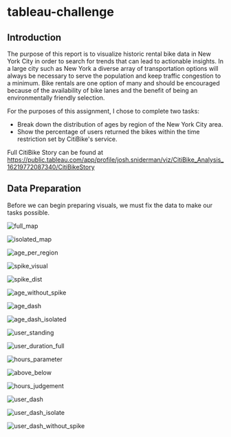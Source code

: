 # tableau-challenge

## Introduction

The purpose of this report is to visualize historic rental bike data in New York City in order to search for trends that can lead to actionable insights. In a large city such as New York a diverse array of transportation options will always be necessary to serve the population and keep traffic congestion to a minimum. Bike rentals are one option of many and should be encouraged because of the availability of bike lanes and the benefit of being an environmentally friendly selection.

For the purposes of this assignment, I chose to complete two tasks:
- Break down the distribution of ages by region of the New York City area.
- Show the percentage of users returned the bikes within the time restriction set by CitiBike's service.

Full CitiBike Story can be found at https://public.tableau.com/app/profile/josh.sniderman/viz/CitiBike_Analysis_16219772087340/CitiBikeStory

## Data Preparation

Before we can begin preparing visuals, we must fix the data to make our tasks possible.

![full_map](Images/full_map.png)

![isolated_map](Images/isolated_map.png)

![age_per_region](Images/age_per_region.png)

![spike_visual](Images/spike_visual.png)

![spike_dist](Images/spike_dist.png)

![age_without_spike](Images/age_without_spike.png)

![age_dash](Images/age_dash.png)

![age_dash_isolated](Images/age_dash_isolated.png)

![user_standing](Images/user_standing.png)

![user_duration_full](Images/user_duration_full.png)

![hours_parameter](Images/hours_parameter.png)

![above_below](Images/above_below.png)

![hours_judgement](Images/hours_judgement.png)

![user_dash](Images/user_dash.png)

![user_dash_isolate](Images/user_dash_isolate.png)

![user_dash_without_spike](Images/user_dash_without_spike.png)





